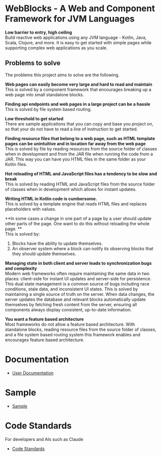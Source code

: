 # WebBlocks - A Web and Component Framework for JVM Languages

**Low barrier to entry, high ceiling**  
Build reactive web applications using any JVM language - Kotlin, Java, Scala, Clojure, and more.
It is easy to get started with simple pages while supporting complex web applications as you scale.

## Problems to solve
The problems this project aims to solve are the following.

**Web pages can easily become very large and hard to read and maintain**   
This is solved by a component framework that encourages breaking up a web page into small standalone blocks.

**Finding api endpoints and web pages in a large project can be a hassle**   
This is solved by file system based routing.

**Low threshold to get started**   
There are sample applications that you can copy and base you project on, so that your do not have 
to read a line of instruction to get started.

**Finding resource files that belong to a web page, such as HTML template pages can be unintuitive and in location far away from the web page**   
This is solved by file by reading resources from the source folder of classes when in development
and from the JAR file when running the code from a JAR. 
This way you can have you HTML files in the same folder as your Kotlin files.

**Hot reloading of HTML and JavaScript files has a tendency to be slow and break**   
This is solved by reading HTML and JavaScript files from the source folder of classes when in development which allows for instant updates.

**Writing HTML in Kotlin code is cumbersome.**  
This is solved by a template engine that reads HTML files and replaces placeholders with values.

**In some cases a change in one part of a page by a user should update other parts of the page. 
One want to do this without reloading the whole page. **   
This is solved by: 
1. Blocks have the ability to update themselves.
2. An observer system where a block can notify its observing blocks that they should update themselves.

**Managing state in both client and server leads to synchronization bugs and complexity**   
Modern web frameworks often require maintaining the same data in two places: client-side for instant UI updates and server-side for persistence. 
This dual state management is a common source of bugs including race conditions, stale data, and inconsistent UI states.
This is solved by maintaining a single source of truth on the server. 
When data changes, the server updates the database and relevant blocks automatically update themselves by fetching fresh content from the server, ensuring all components always display consistent, up-to-date information.

**You want a feature based architecture**   
Most frameworks do not allow a feature based architecture. With standalone blocks, 
reading resource files from the source folder of classes, 
and a file system based routing system this framework enables and encourages feature based architecture. 


# Documentation
- [User Documentation](doc/user_doc/0_index.md)

# Sample
- [Sample](src/main/kotlin/io/schinzel/sample/README.md)

# Code Standards
For developers and AIs such as Claude
- [Code Standards](doc/code_standards/_index.md)
